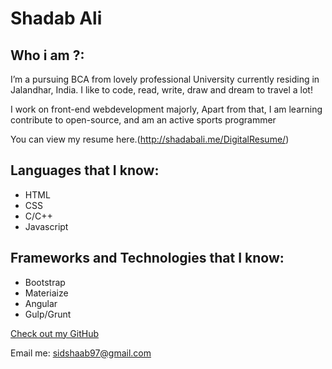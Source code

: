 # Shadab Ali

## Who i am ?:
I’m a pursuing BCA from lovely professional University currently residing in Jalandhar, India. I like to code, read, write, draw and dream to travel a lot! 

I work on front-end webdevelopment majorly, Apart from that, I am learning contribute to open-source, and am an active sports programmer
 

You can view my resume here.(http://shadabali.me/DigitalResume/) 


## Languages that I know:

- HTML
- CSS
- C/C++
- Javascript



## Frameworks and Technologies that I know:

- Bootstrap
- Materiaize
- Angular
- Gulp/Grunt


[Check out my GitHub](https://github.com/shadab97)

Email me: sidshaab97@gmail.com
